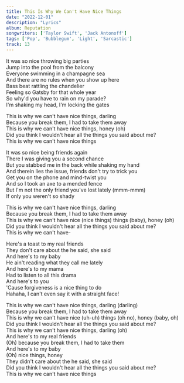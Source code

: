 ```yaml
---
title: This Is Why We Can't Have Nice Things
date: "2022-12-01"
description: "Lyrics"
album: Reputation
songwriters: ['Taylor Swift', 'Jack Antonoff']
tags: ['Pop', 'Bubblegum', 'Light', 'Sarcastic']
track: 13
---
```

<p className="verse-one">
It was so nice throwing big parties <br />
Jump into the pool from the balcony <br />
Everyone swimming in a champagne sea <br />
And there are no rules when you show up here <br />
Bass beat rattling the chandelier <br />
Feeling so Gatsby for that whole year <br />
So why'd you have to rain on my parade? <br />
I'm shaking my head, I'm locking the gates <br />
</p>
<p className="chorus">
This is why we can't have nice things, darling <br />
Because you break them, I had to take them away <br />
This is why we can't have nice things, honey (oh) <br />
Did you think I wouldn't hear all the things you said about me? <br />
This is why we can't have nice things <br />
</p>
<p className="verse-two">
It was so nice being friends again <br />
There I was giving you a second chance <br />
But you stabbed me in the back while shaking my hand <br />
And therein lies the issue, friends don't try to trick you <br />
Get you on the phone and mind-twist you <br />
And so I took an axe to a mended fence <br />
But I'm not the only friend you've lost lately (mmm-mmm) <br />
If only you weren't so shady <br />
</p>
<p className="chorus">
This is why we can't have nice things, darling <br />
Because you break them, I had to take them away <br />
This is why we can't have nice (nice things) things (baby), honey (oh) <br />
Did you think I wouldn't hear all the things you said about me? <br />
This is why we can't have- <br />
</p>
<p className="bridge">
Here's a toast to my real friends <br />
They don't care about the he said, she said <br />
And here's to my baby <br />
He ain't reading what they call me lately <br />
And here's to my mama <br />
Had to listen to all this drama <br />
And here's to you <br />
'Cause forgiveness is a nice thing to do <br />
Hahaha, I can't even say it with a straight face! <br />
</p>
<p className="chorus">
This is why we can't have nice things, darling (darling) <br />
Because you break them, I had to take them away <br />
This is why we can't have nice (uh-uh) things (oh no), honey (baby, oh) <br />
Did you think I wouldn't hear all the things you said about me? <br />
This is why we can't have nice things, darling (oh) <br />
And here's to my real friends <br />
(Oh) because you break them, I had to take them <br />
And here's to my baby <br />
(Oh) nice things, honey <br />
They didn't care about the he said, she said <br />
Did you think I wouldn't hear all the things you said about me? <br />
This is why we can't have nice things <br />
</p>